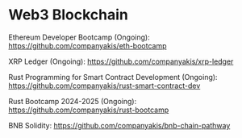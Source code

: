 # Web3 Blockchain

Ethereum Developer Bootcamp (Ongoing):
https://github.com/companyakis/eth-bootcamp

XRP Ledger (Ongoing):
https://github.com/companyakis/xrp-ledger

Rust Programming for Smart Contract Development (Ongoing): 
https://github.com/companyakis/rust-smart-contract-dev

Rust Bootcamp 2024-2025 (Ongoing):
https://github.com/companyakis/rust-bootcamp

BNB Solidity:
https://github.com/companyakis/bnb-chain-pathway
